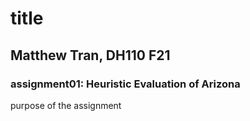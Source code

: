 # title 

## Matthew Tran, DH110 F21 

### assignment01: Heuristic Evaluation of Arizona 

purpose of the assignment 
